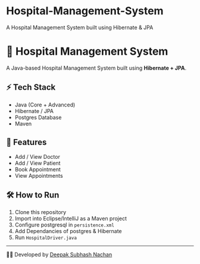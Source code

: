 # Hospital-Management-System
A Hospital Management System built using Hibernate &amp; JPA
# 🏥 Hospital Management System

A Java-based Hospital Management System built using **Hibernate + JPA**.

## ⚡ Tech Stack
- Java (Core + Advanced)
- Hibernate / JPA
- Postgres Database
- Maven

## 🚀 Features
- Add / View Doctor
- Add / View Patient
- Book Appointment
- View Appointments

## 🛠️ How to Run
1. Clone this repository
2. Import into Eclipse/IntelliJ as a Maven project
3. Configure postgresql in `persistence.xml`
4. Add Dependancies of postgres & Hibernate
5. Run `HospitalDriver.java`

---
👨‍💻 Developed by [Deepak Subhash Nachan](https://github.com/deepaksnachan)
